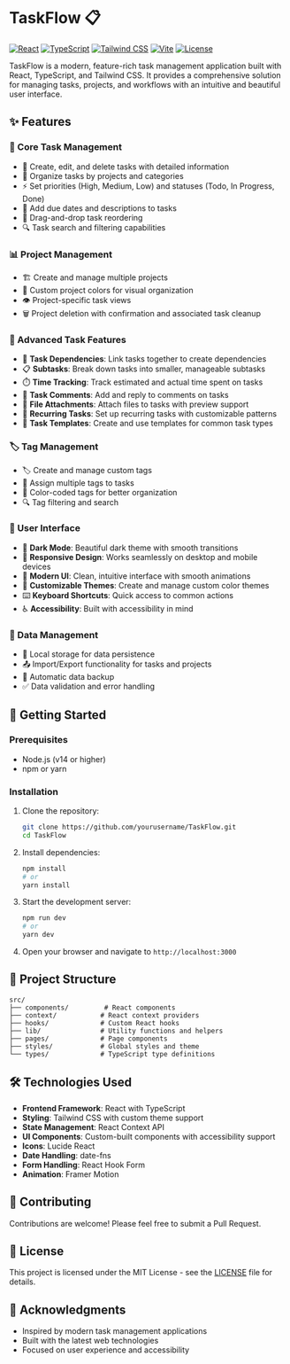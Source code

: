 # TaskFlow 📋

[![React](https://img.shields.io/badge/React-18.3.1-blue.svg?logo=react)](https://reactjs.org/)
[![TypeScript](https://img.shields.io/badge/TypeScript-5.5.3-blue.svg?logo=typescript)](https://www.typescriptlang.org/)
[![Tailwind CSS](https://img.shields.io/badge/Tailwind_CSS-3.4.11-38B2AC.svg?logo=tailwind-css)](https://tailwindcss.com/)
[![Vite](https://img.shields.io/badge/Vite-5.4.1-purple.svg?logo=vite)](https://vitejs.dev/)
[![License](https://img.shields.io/badge/License-MIT-green.svg)](LICENSE)

TaskFlow is a modern, feature-rich task management application built with React, TypeScript, and Tailwind CSS. It provides a comprehensive solution for managing tasks, projects, and workflows with an intuitive and beautiful user interface.

## ✨ Features

### 📝 Core Task Management

- 📌 Create, edit, and delete tasks with detailed information
- 📁 Organize tasks by projects and categories
- ⚡ Set priorities (High, Medium, Low) and statuses (Todo, In Progress, Done)
- 📅 Add due dates and descriptions to tasks
- 🎯 Drag-and-drop task reordering
- 🔍 Task search and filtering capabilities

### 📊 Project Management

- 🏗️ Create and manage multiple projects
- 🎨 Custom project colors for visual organization
- 👁️ Project-specific task views
- 🗑️ Project deletion with confirmation and associated task cleanup

### 🚀 Advanced Task Features

- 🔗 **Task Dependencies**: Link tasks together to create dependencies
- 📋 **Subtasks**: Break down tasks into smaller, manageable subtasks
- ⏱️ **Time Tracking**: Track estimated and actual time spent on tasks
- 💬 **Task Comments**: Add and reply to comments on tasks
- 📎 **File Attachments**: Attach files to tasks with preview support
- 🔄 **Recurring Tasks**: Set up recurring tasks with customizable patterns
- 📝 **Task Templates**: Create and use templates for common task types

### 🏷️ Tag Management

- 🏷️ Create and manage custom tags
- 🔖 Assign multiple tags to tasks
- 🎨 Color-coded tags for better organization
- 🔍 Tag filtering and search

### 🎨 User Interface

- 🌙 **Dark Mode**: Beautiful dark theme with smooth transitions
- 📱 **Responsive Design**: Works seamlessly on desktop and mobile devices
- 💫 **Modern UI**: Clean, intuitive interface with smooth animations
- 🎨 **Customizable Themes**: Create and manage custom color themes
- ⌨️ **Keyboard Shortcuts**: Quick access to common actions
- ♿ **Accessibility**: Built with accessibility in mind

### 💾 Data Management

- 💾 Local storage for data persistence
- 📤 Import/Export functionality for tasks and projects
- 🔄 Automatic data backup
- ✅ Data validation and error handling

## 🚀 Getting Started

### Prerequisites

- Node.js (v14 or higher)
- npm or yarn

### Installation

1. Clone the repository:

   ```bash
   git clone https://github.com/yourusername/TaskFlow.git
   cd TaskFlow
   ```

2. Install dependencies:

   ```bash
   npm install
   # or
   yarn install
   ```

3. Start the development server:

   ```bash
   npm run dev
   # or
   yarn dev
   ```

4. Open your browser and navigate to `http://localhost:3000`

## 📁 Project Structure

```
src/
├── components/         # React components
├── context/           # React context providers
├── hooks/             # Custom React hooks
├── lib/               # Utility functions and helpers
├── pages/             # Page components
├── styles/            # Global styles and theme
└── types/             # TypeScript type definitions
```

## 🛠️ Technologies Used

- **Frontend Framework**: React with TypeScript
- **Styling**: Tailwind CSS with custom theme support
- **State Management**: React Context API
- **UI Components**: Custom-built components with accessibility support
- **Icons**: Lucide React
- **Date Handling**: date-fns
- **Form Handling**: React Hook Form
- **Animation**: Framer Motion

## 🤝 Contributing

Contributions are welcome! Please feel free to submit a Pull Request.

## 📄 License

This project is licensed under the MIT License - see the [LICENSE](LICENSE) file for details.

## 🙏 Acknowledgments

- Inspired by modern task management applications
- Built with the latest web technologies
- Focused on user experience and accessibility
